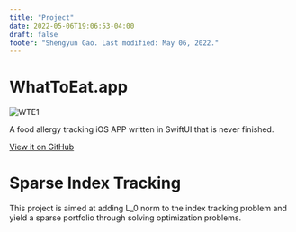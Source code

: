 ```yaml
---
title: "Project"
date: 2022-05-06T19:06:53-04:00
draft: false
footer: "Shengyun Gao. Last modified: May 06, 2022."
---
```


# WhatToEat.app
![WTE1](/Projects/WhatToEat/180x180.png)

A food allergy tracking iOS APP written in SwiftUI that is never finished.

[View it on GitHub](https://github.com/GordonGao1210/WhatToEat)



# Sparse Index Tracking

This project is aimed at adding L_0 norm to the index tracking problem and yield a sparse portfolio through solving optimization problems.
